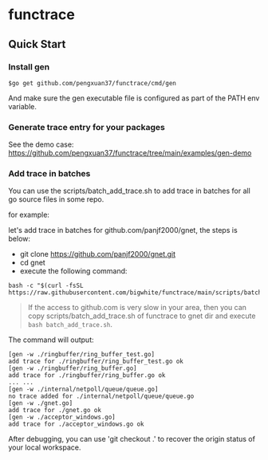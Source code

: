 # functrace

## Quick Start

### Install gen

```
$go get github.com/pengxuan37/functrace/cmd/gen
```
And make sure the gen executable file is configured as part of the PATH env variable.

### Generate trace entry for your packages

See the demo case: https://github.com/pengxuan37/functrace/tree/main/examples/gen-demo

### Add trace in batches

You can use the scripts/batch_add_trace.sh to add trace in batches for all go source files in some repo.

for example:

let's add trace in batches for github.com/panjf2000/gnet, the steps is below:

- git clone https://github.com/panjf2000/gnet.git
- cd gnet
- execute the following command:

```
bash -c "$(curl -fsSL https://raw.githubusercontent.com/bigwhite/functrace/main/scripts/batch_add_trace.sh)"
```

>If the access to github.com is very slow in your area, then you can copy scripts/batch_add_trace.sh of functrace to gnet dir and execute ```bash batch_add_trace.sh```.

The command will output:

```
[gen -w ./ringbuffer/ring_buffer_test.go]
add trace for ./ringbuffer/ring_buffer_test.go ok
[gen -w ./ringbuffer/ring_buffer.go]
add trace for ./ringbuffer/ring_buffer.go ok
... ...
[gen -w ./internal/netpoll/queue/queue.go]
no trace added for ./internal/netpoll/queue/queue.go
[gen -w ./gnet.go]
add trace for ./gnet.go ok
[gen -w ./acceptor_windows.go]
add trace for ./acceptor_windows.go ok
```

After debugging, you can use 'git checkout .' to recover the origin status of your local workspace.
